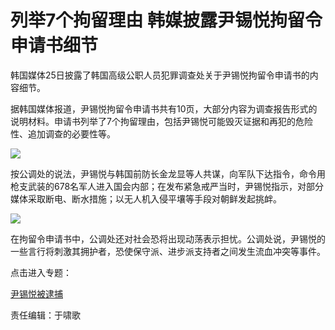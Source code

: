 # 列举7个拘留理由 韩媒披露尹锡悦拘留令申请书细节

韩国媒体25日披露了韩国高级公职人员犯罪调查处关于尹锡悦拘留令申请书的内容细节。

据韩国媒体报道，尹锡悦拘留令申请书共有10页，大部分内容为调查报告形式的说明材料。申请书列举了7个拘留理由，包括尹锡悦可能毁灭证据和再犯的危险性、追加调查的必要性等。

![](https://k.sinaimg.cn/n/news/crawl/59/w550h309/20250126/55c4-8e7fa543a251bd54d072951c580fd889.jpg/w700d1q75cms.jpg?by=cms_fixed_width)

按公调处的说法，尹锡悦与韩国前防长金龙显等人共谋，向军队下达指令，命令用枪支武装的678名军人进入国会内部；在发布紧急戒严当时，尹锡悦指示，对部分媒体采取断电、断水措施；以无人机入侵平壤等手段对朝鲜发起挑衅。

![](https://k.sinaimg.cn/n/news/crawl/59/w550h309/20250126/ce17-74c42be87fa6fcf7855a17e55033cc12.jpg/w700d1q75cms.jpg?by=cms_fixed_width)

在拘留令申请书中，公调处还对社会恐将出现动荡表示担忧。公调处说，尹锡悦的一些言行将刺激其拥护者，恐使保守派、进步派支持者之间发生流血冲突等事件。

点击进入专题：

[尹锡悦被逮捕](https://news.sina.cn/zt_d/subject-1733234316)

责任编辑：于啸歌

